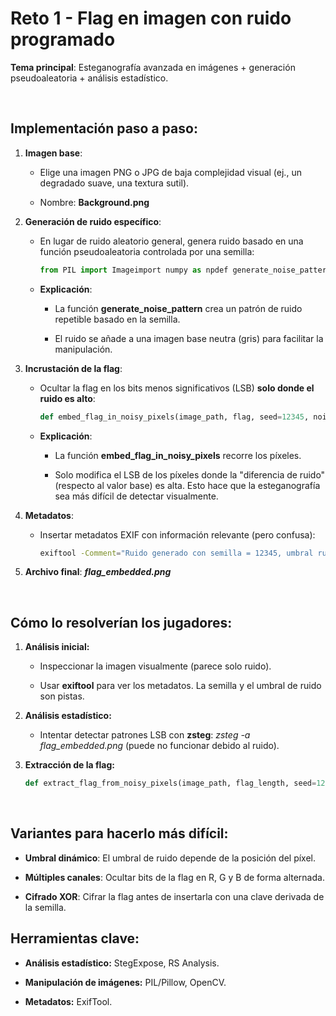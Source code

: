 # Reto 1 - Flag en imagen con ruido programado

**Tema principal**: Esteganografía avanzada en imágenes + generación pseudoaleatoria + análisis estadístico.

<br>

## Implementación paso a paso:

1.  **Imagen base**:
    
    - Elige una imagen PNG o JPG de baja complejidad visual (ej., un degradado suave, una textura sutil).
        
    - Nombre: **Background.png**
        
2.  **Generación de ruido específico**:
    
    - En lugar de ruido aleatorio general, genera ruido basado en una función pseudoaleatoria controlada por una semilla:
    
        ```python
        from PIL import Imageimport numpy as npdef generate_noise_pattern(width, height, seed=12345):    np.random.seed(seed)        return np.random.randint(-10, 11, size=(height, width, 3), dtype=np.int8)  # Ajuste para coloreswidth, height = 512, 512  # Tamaño de la imagennoise_pattern = generate_noise_pattern(width, height)base_image = Image.new("RGB", (width, height), color=(128, 128, 128))  # Fondo gris neutronoisy_image = np.array(base_image, dtype=np.int16) + noise_patternnoisy_image = np.clip(noisy_image, 0, 255).astype(np.uint8)  # Asegurar valores válidosImage.fromarray(noisy_image).save("noisy_background.png")`
        ```
    
    - **Explicación**:
        
        - La función **generate_noise_pattern** crea un patrón de ruido repetible basado en la semilla.
            
        - El ruido se añade a una imagen base neutra (gris) para facilitar la manipulación.
            
3.  **Incrustación de la flag**:
    
    - Ocultar la flag en los bits menos significativos (LSB) **solo donde el ruido es alto**:
    
        ```python
        def embed_flag_in_noisy_pixels(image_path, flag, seed=12345, noise_threshold=5):    image = Image.open(image_path).convert("RGB")    pixels = np.array(image)        np.random.seed(seed)    flag_binary = ''.join(format(ord(char), '08b') for char in flag)  # Convertir flag a binario    width, height = image.size    total_pixels = width * height        flag_index = 0    for y in range(height):        for x in range(width):            # Calcular diferencia de ruido para cada color            noise_diff = np.sum(np.abs(pixels[y, x] - 128))            if noise_diff > noise_threshold: # Usar píxeles con "suficiente" ruido                if flag_index < len(flag_binary):                    bit = int(flag_binary[flag_index])                                        # Modificar el LSB del componente rojo para ocultar el bit                    pixels[y, x, 0] = (pixels[y, x, 0] & ~1) | bit                    flag_index += 1                else:                    break        if flag_index >= len(flag_binary):                        break  # Asegurar que no se exceda la flag        Image.fromarray(pixels).save("flag_embedded.png")`
        ```
    
    - **Explicación**:
        
        - La función **embed_flag_in_noisy_pixels** recorre los píxeles.
            
        - Solo modifica el LSB de los píxeles donde la "diferencia de ruido" (respecto al valor base) es alta. Esto hace que la esteganografía sea más difícil de detectar visualmente.
            
4.  **Metadatos**:
    
    - Insertar metadatos EXIF con información relevante (pero confusa):
    
        ```bash
        exiftool -Comment="Ruido generado con semilla = 12345, umbral ruido > 5" flag_embedded.png`
        ```
    
5.  **Archivo final**: ***flag_embedded.png***
    
<br>

## Cómo lo resolverían los jugadores:

1.  **Análisis inicial:**
    
    - Inspeccionar la imagen visualmente (parece solo ruido).
        
    - Usar **exiftool** para ver los metadatos. La semilla y el umbral de ruido son pistas.
        
2.  **Análisis estadístico:**
    
    - Intentar detectar patrones LSB con **zsteg**: *zsteg -a flag_embedded.png* (puede no funcionar debido al ruido).
3.  **Extracción de la flag:**
    
    ```python
    def extract_flag_from_noisy_pixels(image_path, flag_length, seed=12345, noise_threshold=5):    image = Image.open(image_path).convert("RGB")    pixels = np.array(image)    np.random.seed(seed)    flag_binary = ''    width, height = image.size        found_bits = 0    for y in range(height):        for x in range(width):            noise_diff = np.sum(np.abs(pixels[y, x] - 128))            if noise_diff > noise_threshold:                flag_binary += str(pixels[y, x, 0] & 1) # Extraer LSB del rojo                found_bits += 1                if found_bits >= flag_length * 8:                    break # Suficientes bits extraídos        if found_bits >= flag_length * 8:                        break    # Convertir binario a texto    flag = ''.join([chr(int(flag_binary[i*8: (i+1)*8], 2)) for i in range(flag_length)])        print("Bandera extraída:", flag)flag_length = 27 # Longitud esperada de la flag (ajustar)extract_flag_from_noisy_pixels("flag_embedded.png", flag_length)`
    ```
    
<br>

## Variantes para hacerlo más difícil:

- **Umbral dinámico**: El umbral de ruido depende de la posición del píxel.
    
- **Múltiples canales**: Ocultar bits de la flag en R, G y B de forma alternada.
    
- **Cifrado XOR**: Cifrar la flag antes de insertarla con una clave derivada de la semilla.
    

## Herramientas clave:

- **Análisis estadístico:** StegExpose, RS Analysis.
    
- **Manipulación de imágenes:** PIL/Pillow, OpenCV.
    
- **Metadatos:** ExifTool.